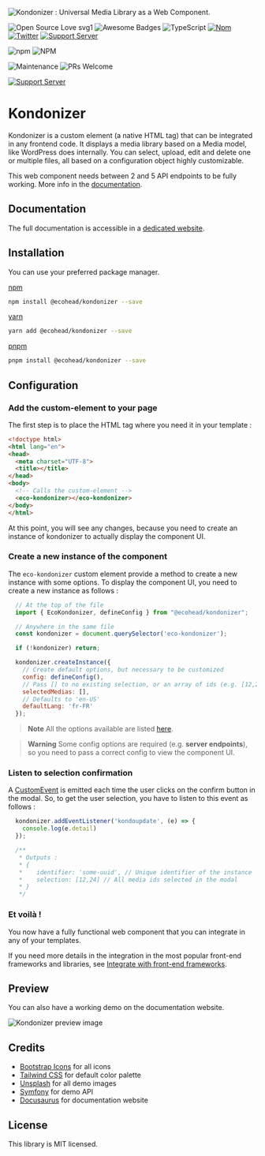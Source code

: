 ![Kondonizer : Universal Media Library as a Web Component.](https://static.aureldvx.fr/ecohead/kondonizer/kondonizer-banner.jpg)

![Open Source Love svg1](https://badges.frapsoft.com/os/v1/open-source.svg?v=103)
![Awesome Badges](https://img.shields.io/badge/badges-awesome-green.svg)
![TypeScript](https://badgen.net/badge/icon/typescript?icon=typescript&label)
[![Npm](https://badgen.net/badge/icon/npm?icon=npm&label)](https://https://npmjs.com/package/@ecohead/kondonizer)
[![Twitter](https://badgen.net/badge/icon/twitter?icon=twitter&label)](https://twitter.com/aureldvx)
[![Support Server](https://img.shields.io/discord/980898930869031002.svg?label=Discord&logo=Discord&colorB=7289da&style=flat)](https://discord.gg/gPFM7ffu5B)

![npm](https://img.shields.io/npm/v/@ecohead/kondonizer?style=for-the-badge)
![NPM](https://img.shields.io/npm/l/@ecohead/kondonizer?style=for-the-badge)

![Maintenance](https://img.shields.io/badge/Maintained%3F-yes-green.svg?style=for-the-badge)
![PRs Welcome](https://img.shields.io/badge/PRs-welcome-brightgreen.svg?style=for-the-badge)

[![Support Server](https://img.shields.io/discord/980898930869031002.svg?label=Discord&logo=Discord&colorB=7289da&style=for-the-badge)](https://discord.gg/gPFM7ffu5B)

# Kondonizer

Kondonizer is a custom element (a native HTML tag) that can be integrated in any frontend code. It displays a media library based on a Media model, like WordPress does internally. You can select, upload, edit and delete one or multiple files, all based on a configuration object highly customizable.

This web component needs between 2 and 5 API endpoints to be fully working. More info in the [documentation](https://kondonizer.aureldvx.fr/specify-api-endpoints/).


## Documentation

The full documentation is accessible in a [dedicated website](https://kondonizer.aureldvx.fr/).


## Installation

You can use your preferred package manager.

[npm](https://www.npmjs.com/)
```bash
npm install @ecohead/kondonizer --save
```
[yarn](https://yarnpkg.com/)
```bash
yarn add @ecohead/kondonizer --save
```
[pnpm](https://pnpm.io/)
```bash
pnpm install @ecohead/kondonizer --save
```

## Configuration

### Add the custom-element to your page

The first step is to place the HTML tag where you need it in your template :

```html
<!doctype html>
<html lang="en">
<head>
  <meta charset="UTF-8">
  <title></title>
</head>
<body>
  <!-- Calls the custom-element -->
  <eco-kondonizer></eco-kondonizer>
</body>
</html>
```

At this point, you will see any changes, because you need to create an instance of kondonizer to actually display the component UI.

### Create a new instance of the component

The `eco-kondonizer` custom element provide a method to create a new instance with some options. To display the component UI, you need to create a new instance as follows :

```js
  // At the top of the file
  import { EcoKondonizer, defineConfig } from "@ecohead/kondonizer";

  // Anywhere in the same file
  const kondonizer = document.querySelector('eco-kondonizer');

  if (!kondonizer) return;

  kondonizer.createInstance({
    // Create default options, but necessary to be customized
    config: defineConfig(),
    // Pass [] to no existing selection, or an array of ids (e.g. [12,28,46])
    selectedMedias: [],
    // Defaults to 'en-US'
    defaultLang: 'fr-FR'
  });
```

> **Note**
> All the options available are listed [here](https://aureldvx.fr/ecohead/kondonizer/configuration-options).

> **Warning**
> Some config options are required (e.g. **server endpoints**), so you need to pass a correct config to view the component UI.

### Listen to selection confirmation

A [CustomEvent](https://developer.mozilla.org/en-US/docs/Web/API/CustomEvent/CustomEvent) is emitted each time the user clicks on the confirm button in the modal.
So, to get the user selection, you have to listen to this event as follows :

```js
  kondonizer.addEventListener('kondoupdate', (e) => {
    console.log(e.detail)
  });

  /**
   * Outputs :
   * {
   *    identifier: 'some-uuid', // Unique identifier of the instance
   *    selection: [12,24] // All media ids selected in the modal
   * }
   */
```

### Et voilà !

You now have a fully functional web component that you can integrate in any of your templates.

If you need more details in the integration in the most popular front-end frameworks and libraries, see [Integrate with front-end frameworks](ttps://aureldvx.fr/ecohead/kondonizer/integrate-with-frameworks).

## Preview

You can also have a working demo on the documentation website.

  ![Kondonizer preview image](https://static.aureldvx.fr/ecohead/kondonizer/kondonizer-preview.png)

## Credits
- [Bootstrap Icons](https://icons.getbootstrap.com/) for all icons
- [Tailwind CSS](https://tailwindcss.com/) for default color palette
- [Unsplash](https://unsplash.com/) for all demo images
- [Symfony](https://symfony.com/) for demo API
- [Docusaurus](https://docusaurus.io/) for documentation website

## License
This library is MIT licensed.
